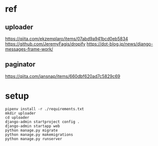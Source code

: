 # ref
## uploader
https://qiita.com/ekzemplaro/items/07abd9a941bcd0eb5834
https://github.com/JeremyFagis/dropify
https://dot-blog.jp/news/django-messages-frame-work/

## paginator
https://qiita.com/jansnap/items/660dbf620ad7c5829c69

# setup
```
pipenv install -r ./requirements.txt
mkdir uploader
cd uploader
django-admin startproject config .
django-admin startapp web
python manage.py migrate
python manage.py makemigrations
python manage.py runserver
```

